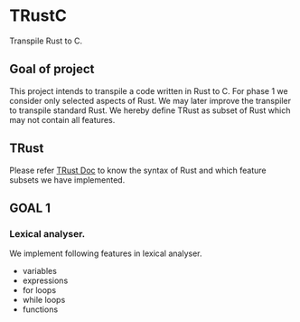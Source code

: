 # TRustC
Transpile Rust to C.
## Goal of project
This project intends to transpile a code written in Rust to C. For phase 1 we consider only selected aspects of Rust. We may later improve the transpiler to transpile standard Rust. We hereby define TRust as subset of Rust which may not contain all features. 

## TRust
Please refer [TRust Doc](docs\TRust.md "Syntax Documentation of Rust that we have implemented") to know the syntax of Rust and which feature subsets we have implemented.

## GOAL 1
### Lexical analyser.
We implement following features in lexical analyser.
* variables
* expressions
* for loops
* while loops
* functions
